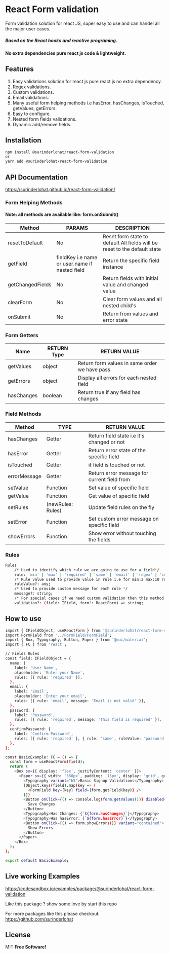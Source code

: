 # React Form validation

Form validation solution for react JS, super easy to use and can handel all the major user cases.
##### Based on the React hooks and reactive programing.
#### No extra dependencies pure react js code & lightweight.

## Features
1. Easy validations solution for react js pure react js no extra dependency.
2. Regex validations.
3. Custom validations.
4. Email validations.
5. Many useful form helping methods i.e hasError, hasChanges, isTouched, getValues, getErrors.
6. Easy to configure.
7. Nested form fields validations.
8. Dynamic add/remove fields.

## Installation
```sh
npm install @surinderlohat/react-form-validation
or
yarn add @surinderlohat/react-form-validation
```
## API Documentation
https://surinderlohat.github.io/react-form-validation/

### Form Helping Methods
#### Note: all methods are available like: form.onSubmit()

| Method | PARAMS| DESCRIPTION |
| ------ | ------ |------ |
| resetToDefault |No | Reset form state to default All fields will be reset to the default state |
| getField | fieldKey i.e name or user.name if nested field | Return the specific field instance |
| getChangedFields | No | Return fields with initial value and changed value |
| clearForm | No | Clear form values and all nested child's |
| onSubmit | No | Return from values and error state |


### Form Getters
| Name | RETURN Type | RETURN VALUE |
| ------ | ------ |------ |
| getValues | object | Return form values in same order we have pass |
| getErrors | object | Display all errors for each nested field |
| hasChanges | boolean | Return true if any field has changes |


### Field Methods
| Method | TYPE | RETURN VALUE | 
| ------ | ------ | ------ |
| hasChanges | Getter | Return field state i.e it's changed or not |
| hasError | Getter | Return error state of the specific field |
| isTouched | Getter | if field is touched or not
| errorMessage| Getter| Return error message for current field from |
| setValue | Function | Set value of specific field |
| getValue | Function | Get value of specific field |
| setRules | (newRules: Rules) | Update field rules on the fly |
| setError | Function | Set custom error message on specific field |
| showErrors | Function | Show error without touching the fields |
### Rules 
``` sh
Rules 
    /* Used to identify which rule we are going to use for a field*/
    rule: 'min' | 'max' | 'required' | 'same' | 'email' | 'regex' | 'custom' | 'between' | 'range';
    /* Rule value used to provide value in rule i.e for min:2 max:10 rule value ruleValue will be ruleValue:2 or 5 
    ruleValue?: any;
    /* Used to provide custom message for each rule */
    message?: string;
    /* For special cases if we need custom validation then this method will help */
    validation?: (field: IField, form?: ReactForm) => string;
```

## How to use
```sh
import { IFieldObject, useReactForm } from '@surinderlohat/react-form-validation';
import FormField from '../FormField/FormField';
import { Box, Typography, Button, Paper } from '@mui/material';
import { FC } from 'react';

// Fields Rules
const field: IFieldObject = {
  name: {
    label: 'User Name',
    placeholder: 'Enter your Name',
    rules: [{ rule: 'required' }],
  },
  email: {
    label: 'Email',
    placeholder: 'Enter your email',
    rules: [{ rule: 'email', message: 'Email is not valid' }],
  },
  password: {
    label: 'Password',
    rules: [{ rule: 'required', message: 'This field is required' }],
  },
  confirmPassword: {
    label: 'Confirm Password',
    rules: [{ rule: 'required' }, { rule: 'same', ruleValue: 'password', message: 'Should be same as Password' }],
  },
};

const BasicExample: FC = () => {
  const form = useReactForm(field);
  return (
    <Box sx={{ display: 'flex', justifyContent: 'center' }}>
      <Paper sx={{ width: '350px', padding: '15px', display: 'grid', gridGap: '15px' }}>
        <Typography variant="h5">Basic Signup Validations</Typography>
        {Object.keys(field).map(key => (
          <FormField key={key} field={form.getField(key)} />
        ))}
        <Button onClick={() => console.log(form.getValues())} disabled={form.hasError} variant="contained">
          Save Changes
        </Button>
        <Typography>Has Changes: {`${form.hasChanges}`}</Typography>
        <Typography>Has hasError: {`${form.hasError}`}</Typography>
        <Button onClick={() => form.showErrors()} variant="contained">
          Show Errors
        </Button>
      </Paper>
    </Box>
  );
};

export default BasicExample;

```

## Live working Examples
https://codesandbox.io/examples/package/@surinderlohat/react-form-validation

Like this package ? show some love by start this repo

For more packages like this please checkout: https://github.com/surinderlohat

## License
MIT **Free Software!**
